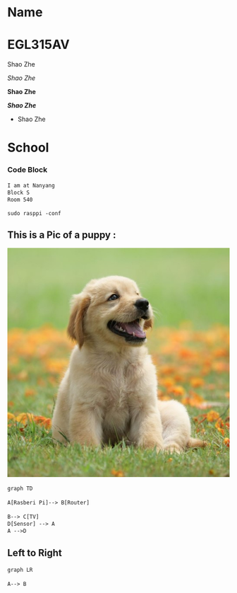 # Name
# EGL315AV

Shao Zhe

*Shao Zhe*

**Shao Zhe**

***Shao Zhe***

* Shao Zhe 

# School
### Code Block

```
I am at Nanyang 
Block S
Room 540
```
` sudo rasppi -conf `

## This is a Pic of a puppy :

![Alt text](Images/Puppy.jpg)



```mermaid
graph TD

A[Rasberi Pi]--> B[Router]

B--> C[TV]
D[Sensor] --> A
A -->D

```

## Left to Right
```mermaid
graph LR

A--> B
```




